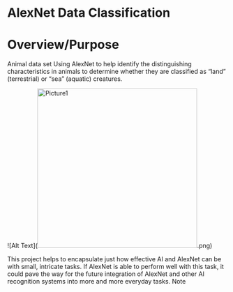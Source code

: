 # AlexNet Data Classification

# Overview/Purpose
Animal data set
Using AlexNet to help identify the distinguishing characteristics in animals to determine whether they are classified as “land” (terrestrial) or “sea” (aquatic) creatures.

![Alt Text](<img width="366" alt="Picture1" src="https://user-images.githubusercontent.com/123206563/235854701-be8b6f9b-7198-4c25-9c23-e174adb506d7.png">.png)



This project helps to encapsulate just how effective AI and AlexNet can be with small, intricate tasks. If AlexNet is able to perform well with this task, it could pave the way for the future integration of AlexNet and other AI recognition systems into more and more everyday tasks. 
Note
